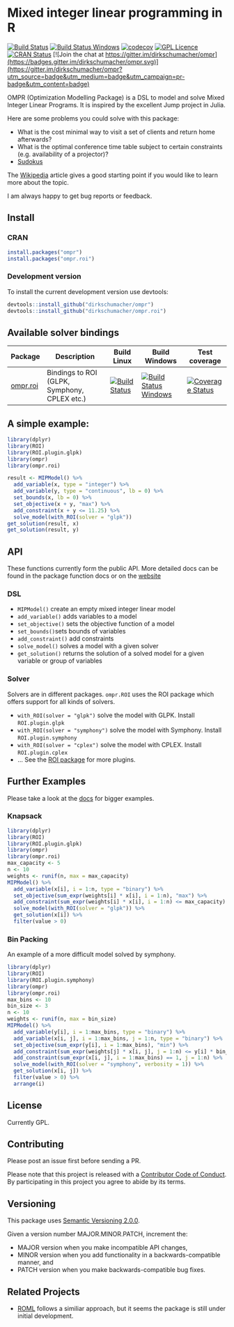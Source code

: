 # Mixed integer linear programming in R

[![Build Status](https://travis-ci.org/dirkschumacher/ompr.svg?branch=master)](https://travis-ci.org/dirkschumacher/ompr)
[![Build Status Windows](https://ci.appveyor.com/api/projects/status/github/dirkschumacher/ompr?branch=master&svg=true)](https://ci.appveyor.com/project/dirkschumacher/ompr)
[![codecov](https://codecov.io/gh/dirkschumacher/ompr/branch/master/graph/badge.svg)](https://codecov.io/gh/dirkschumacher/ompr)
[![GPL Licence](https://badges.frapsoft.com/os/gpl/gpl.svg?v=103)](https://opensource.org/licenses/GPL-3.0/)
[![CRAN Status](http://www.r-pkg.org/badges/version/ompr)](http://www.r-pkg.org/badges/version/ompr)
[![Join the chat at https://gitter.im/dirkschumacher/ompr](https://badges.gitter.im/dirkschumacher/ompr.svg)](https://gitter.im/dirkschumacher/ompr?utm_source=badge&utm_medium=badge&utm_campaign=pr-badge&utm_content=badge)

OMPR (Optimization Modelling Package) is a DSL to model and solve Mixed Integer Linear Programs. It is inspired by the excellent Jump project in Julia.

Here are some problems you could solve with this package:
  * What is the cost minimal way to visit a set of clients and return home afterwards?
  * What is the optimal conference time table subject to certain constraints (e.g. availability of a projector)?
  * [Sudokus](https://github.com/dirkschumacher/r-sudoku)
  
The [Wikipedia](https://en.wikipedia.org/wiki/Integer_programming) article gives a good starting point if you would like to learn more about the topic.

I am always happy to get bug reports or feedback. 

## Install

### CRAN

```R 
install.packages("ompr")
install.packages("ompr.roi")
```

### Development version

To install the current development version use devtools:

```R 
devtools::install_github("dirkschumacher/ompr")
devtools::install_github("dirkschumacher/ompr.roi")
```

## Available solver bindings

Package | Description | Build Linux | Build Windows | Test coverage
--- | --- | --- | --- | --- 
[ompr.roi](https://github.com/dirkschumacher/ompr.roi) | Bindings to ROI (GLPK, Symphony, CPLEX etc.) | [![Build Status](https://travis-ci.org/dirkschumacher/ompr.roi.svg?branch=master)](https://travis-ci.org/dirkschumacher/ompr.roi) | [![Build Status Windows](https://ci.appveyor.com/api/projects/status/github/dirkschumacher/ompr.roi?branch=master&svg=true)](https://ci.appveyor.com/project/dirkschumacher/ompr.roi) | [![Coverage Status](https://coveralls.io/repos/github/dirkschumacher/ompr.roi/badge.svg?branch=master)](https://coveralls.io/github/dirkschumacher/ompr.roi?branch=master)


## A simple example:

```R
library(dplyr)
library(ROI)
library(ROI.plugin.glpk)
library(ompr)
library(ompr.roi)

result <- MIPModel() %>%
  add_variable(x, type = "integer") %>%
  add_variable(y, type = "continuous", lb = 0) %>%
  set_bounds(x, lb = 0) %>%
  set_objective(x + y, "max") %>%
  add_constraint(x + y <= 11.25) %>%
  solve_model(with_ROI(solver = "glpk")) 
get_solution(result, x)
get_solution(result, y)
```

## API

These functions currently form the public API. More detailed docs can be found in the package function docs or on the [website](https://dirkschumacher.github.io/ompr)

### DSL
* `MIPModel()` create an empty mixed integer linear model
* `add_variable()` adds variables to a model
* `set_objective()` sets the objective function of a model
* `set_bounds()`sets bounds of variables
* `add_constraint()` add constraints
* `solve_model()` solves a model with a given solver
* `get_solution()` returns the solution of a solved model for a given variable or group of variables

### Solver

Solvers are in different packages. `ompr.ROI` uses the ROI package which offers support for all kinds of solvers.

* `with_ROI(solver = "glpk")` solve the model with GLPK. Install `ROI.plugin.glpk`
* `with_ROI(solver = "symphony")` solve the model with Symphony. Install `ROI.plugin.symphony`
* `with_ROI(solver = "cplex")` solve the model with CPLEX. Install `ROI.plugin.cplex`
* ... See the [ROI package](https://CRAN.R-project.org/package=ROI) for more plugins.

 
## Further Examples

Please take a look at the [docs](https://dirkschumacher.github.io/ompr/articles/index.html) for bigger examples.

### Knapsack

```R
library(dplyr)
library(ROI)
library(ROI.plugin.glpk)
library(ompr)
library(ompr.roi)
max_capacity <- 5
n <- 10
weights <- runif(n, max = max_capacity)
MIPModel() %>%
  add_variable(x[i], i = 1:n, type = "binary") %>%
  set_objective(sum_expr(weights[i] * x[i], i = 1:n), "max") %>%
  add_constraint(sum_expr(weights[i] * x[i], i = 1:n) <= max_capacity) %>%
  solve_model(with_ROI(solver = "glpk")) %>% 
  get_solution(x[i]) %>% 
  filter(value > 0)
```

### Bin Packing
An example of a more difficult model solved by symphony.

```R
library(dplyr)
library(ROI)
library(ROI.plugin.symphony)
library(ompr)
library(ompr.roi)
max_bins <- 10
bin_size <- 3
n <- 10
weights <- runif(n, max = bin_size)
MIPModel() %>%
  add_variable(y[i], i = 1:max_bins, type = "binary") %>%
  add_variable(x[i, j], i = 1:max_bins, j = 1:n, type = "binary") %>%
  set_objective(sum_expr(y[i], i = 1:max_bins), "min") %>%
  add_constraint(sum_expr(weights[j] * x[i, j], j = 1:n) <= y[i] * bin_size, i = 1:max_bins) %>%
  add_constraint(sum_expr(x[i, j], i = 1:max_bins) == 1, j = 1:n) %>%
  solve_model(with_ROI(solver = "symphony", verbosity = 1)) %>% 
  get_solution(x[i, j]) %>%
  filter(value > 0) %>%
  arrange(i)
```

## License

Currently GPL.

## Contributing

Please post an issue first before sending a PR.

Please note that this project is released with a [Contributor Code of Conduct](CONDUCT.md). By participating in this project you agree to abide by its terms.

## Versioning

This package uses [Semantic Versioning 2.0.0](http://semver.org/).

Given a version number MAJOR.MINOR.PATCH, increment the:

* MAJOR version when you make incompatible API changes,
* MINOR version when you add functionality in a backwards-compatible manner, and
* PATCH version when you make backwards-compatible bug fixes.

## Related Projects

* [ROML](https://r-forge.r-project.org/projects/roml/) follows a similiar approach, but it seems the package is still under initial development.
